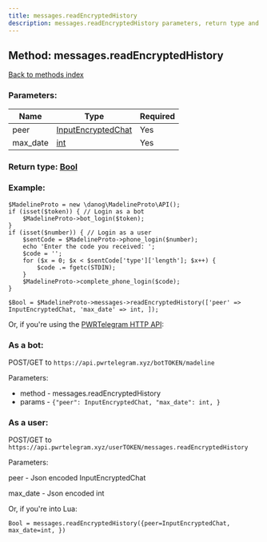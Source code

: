 ```yaml
---
title: messages.readEncryptedHistory
description: messages.readEncryptedHistory parameters, return type and example
---
```

## Method: messages.readEncryptedHistory  
[Back to methods index](index.md)


### Parameters:

| Name     |    Type       | Required |
|----------|---------------|----------|
|peer|[InputEncryptedChat](../types/InputEncryptedChat.md) | Yes|
|max\_date|[int](../types/int.md) | Yes|


### Return type: [Bool](../types/Bool.md)

### Example:


```
$MadelineProto = new \danog\MadelineProto\API();
if (isset($token)) { // Login as a bot
    $MadelineProto->bot_login($token);
}
if (isset($number)) { // Login as a user
    $sentCode = $MadelineProto->phone_login($number);
    echo 'Enter the code you received: ';
    $code = '';
    for ($x = 0; $x < $sentCode['type']['length']; $x++) {
        $code .= fgetc(STDIN);
    }
    $MadelineProto->complete_phone_login($code);
}

$Bool = $MadelineProto->messages->readEncryptedHistory(['peer' => InputEncryptedChat, 'max_date' => int, ]);
```

Or, if you're using the [PWRTelegram HTTP API](https://pwrtelegram.xyz):

### As a bot:

POST/GET to `https://api.pwrtelegram.xyz/botTOKEN/madeline`

Parameters:

* method - messages.readEncryptedHistory
* params - `{"peer": InputEncryptedChat, "max_date": int, }`



### As a user:

POST/GET to `https://api.pwrtelegram.xyz/userTOKEN/messages.readEncryptedHistory`

Parameters:

peer - Json encoded InputEncryptedChat

max_date - Json encoded int




Or, if you're into Lua:

```
Bool = messages.readEncryptedHistory({peer=InputEncryptedChat, max_date=int, })
```

